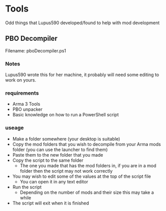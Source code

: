 # Tools
Odd things that Lupus590 developed/found to help with mod development

## PBO Decompiler
Filename: pboDecompiler.ps1
### Notes
Lupus590 wrote this for her machine, it probably will need some editing to work on yours.
### requirements
* Arma 3 Tools
* PBO unpacker
* Basic knowledge on how to run a PowerShell script
### useage
* Make a folder somewhere (your desktop is suitable)
* Copy the mod folders that you wish to decompile from your Arma mods folder (you can use the launcher to find them)
* Paste them to the new folder that you made
* Copy the script to the same folder
	* The one you made that has the mod folders in, if you are in a mod folder then the script may not work correctly
* You may wish to edit some of the values at the top of the script file
	* You can open it in any text editor
* Run the script
	* Depending on the number of mods and their size this may take a while
* The script will exit when it is finished
